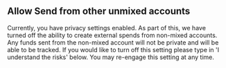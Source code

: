 ## Allow Send from other unmixed accounts

Currently, you have privacy settings enabled.  As part of this, we have turned off the ability to create external spends from non-mixed accounts.  Any funds sent from the non-mixed account will not be private and will be able to be tracked.  If you would like to turn off this setting please type in 'I understand the risks' below.  You may re-engage this setting at any time.
